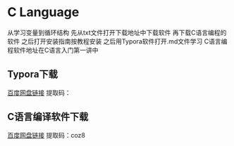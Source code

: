 # C Language
从学习变量到循环结构
先从txt文件打开下载地址中下载软件
再下载C语言编程的软件
之后打开安装指南按教程安装
之后用Typora软件打开.md文件学习
C语言编程软件地址在C语言入门第一讲中

## Typora下载
[百度网盘链接](https://pan.baidu.com/s/1KzWPPLqDwOj3SYCUbFq8kQ)
提取码：

## C语言编译软件下载
[百度网盘链接](https://pan.baidu.com/s/1S5KXfMfNj6wa4vsb9bbFLQ)
提取码：coz8
